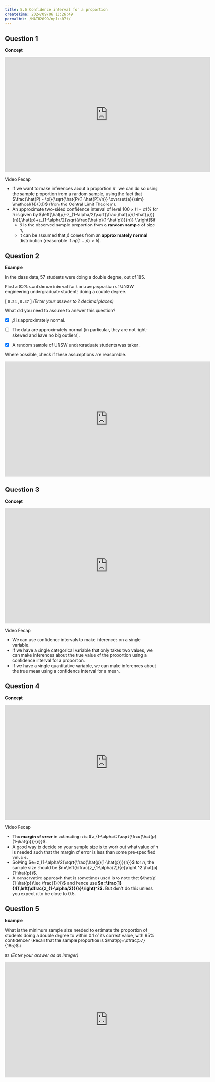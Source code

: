 ```yaml
---
title: 5.6 Confidence interval for a proportion
createTime: 2024/09/06 11:26:49
permalink: /MATH2099/nples07i/
---
```



## Question 1

<div class="how_qb">

**Concept**

<iframe width="672" height="378" src="https://www.youtube.com/embed/kbwAVRxtY1o" title="L5 13 Confidence Interval for Proportion" frameborder="0" allow="accelerometer; autoplay; clipboard-write; encrypted-media; gyroscope; picture-in-picture; web-share" referrerpolicy="strict-origin-when-cross-origin" allowfullscreen></iframe>

Video Recap

- If we want to make inferences about a proportion $\pi$ , we can do so using the sample proportion from a random sample, using the fact that $\frac{\hat{P} - \pi}{\sqrt{\hat{P}(1-\hat{P})/n}} \overset{a}{\sim} \mathcal{N}(0,1)$ (from the Central Limit Theorem).
- An approximate two-sided confidence interval of level $100\times(1-\alpha)\%$ for $\pi$ is given by $\left[\hat{p}-z_{1-\alpha/2}\sqrt{\frac{\hat{p}(1-\hat{p})}{n}},\hat{p}+z_{1-\alpha/2}\sqrt{\frac{\hat{p}(1-\hat{p})}{n}} \,\right]$if
  - $\hat{p}$ is the observed sample proportion from a **random sample** of size $n$,
  - It can be assumed that $\hat{p}$ comes from an **approximately normal** distribution (reasonable if $n\hat{p}(1-\hat{p}) > 5$).

</div>

## Question 2

<div class="how_qb">

**Example**

In the class data, $57$ students were doing a double degree, out of $185$.

Find a $95\%$ confidence interval for the true proportion of UNSW engineering undergraduate students doing a double degree.

$[$ `0.24` $,$ `0.37` $]$ *(Enter your answer to 2 decimal places)*

What did you need to assume to answer this question?


- [x] $\hat{p}$ is approximately normal.

- [ ] The data are approximately normal (in particular, they are not right-skewed and have no big outliers). 

- [x] A random sample of UNSW undergraduate students was taken.

Where possible, check if these assumptions are reasonable.

<iframe width="672" height="378" src="https://www.youtube.com/embed/nZEFQ8kZ96M" title="L5 14 Confidence Interval for Proportion Double Degrees Example" frameborder="0" allow="accelerometer; autoplay; clipboard-write; encrypted-media; gyroscope; picture-in-picture; web-share" referrerpolicy="strict-origin-when-cross-origin" allowfullscreen></iframe>

</div>

## Question 3

<div class="how_qb">

**Concept**

<iframe width="672" height="378" src="https://www.youtube.com/embed/LJFI1zkcr_0" title="L5 15 Confidence Interval for Different Types of Variables" frameborder="0" allow="accelerometer; autoplay; clipboard-write; encrypted-media; gyroscope; picture-in-picture; web-share" referrerpolicy="strict-origin-when-cross-origin" allowfullscreen></iframe>

Video Recap

- We can use confidence intervals to make inferences on a single variable.
- If we have a single categorical variable that only takes two values, we can make inferences about the true value of the proportion using a confidence interval for a proportion.
- If we have a single quantitative variable, we can make inferences about the true mean using a confidence interval for a mean.

</div>

## Question 4

<div class="how_qb">

**Concept**

<iframe width="672" height="378" src="https://www.youtube.com/embed/LGnDWwEdryw" title="L5 16 Sample Size Determination Using Proportion CI" frameborder="0" allow="accelerometer; autoplay; clipboard-write; encrypted-media; gyroscope; picture-in-picture; web-share" referrerpolicy="strict-origin-when-cross-origin" allowfullscreen></iframe>

Video Recap

- The **margin of error** in estimating π is $z_{1-\alpha/2}\sqrt{\frac{\hat{p}(1-\hat{p})}{n}}$.
- A good way to decide on your sample size is to work out what value of $n$ is needed such that the margin of error is less than some pre-specified value $e$.
- Solving $e=z_{1-\alpha/2}\sqrt{\frac{\hat{p}(1-\hat{p})}{n}}$ for $n$, the sample size should be $n=\left(\dfrac{z_{1-\alpha/2}}{e}\right)^2 \hat{p}(1-\hat{p})$.
- A conservative approach that is sometimes used is to note that $\hat{p}(1-\hat{p})\leq \frac{1}{4}$ and hence use **$n=\frac{1}{4}\left(\dfrac{z_{1-\alpha/2}}{e}\right)^2$.** But don't do this unless you expect π to be close to 0.5. 

</div>


## Question 5

<div class="how_qb">

**Example**

What is the minimum sample size needed to estimate the proportion of students doing a double degree to within $0.1$ of its correct value, with $95\%$ confidence? (Recall that the sample proportion is $\hat{p}=\dfrac{57}{185}$.)

`82`  *(Enter your answer as an integer)*

<iframe width="672" height="378" src="https://www.youtube.com/embed/glz-X_ug7Lk" title="L5 17 Sample Size Determination using Proportion Confidence Interval Example" frameborder="0" allow="accelerometer; autoplay; clipboard-write; encrypted-media; gyroscope; picture-in-picture; web-share" referrerpolicy="strict-origin-when-cross-origin" allowfullscreen></iframe>

</div>
